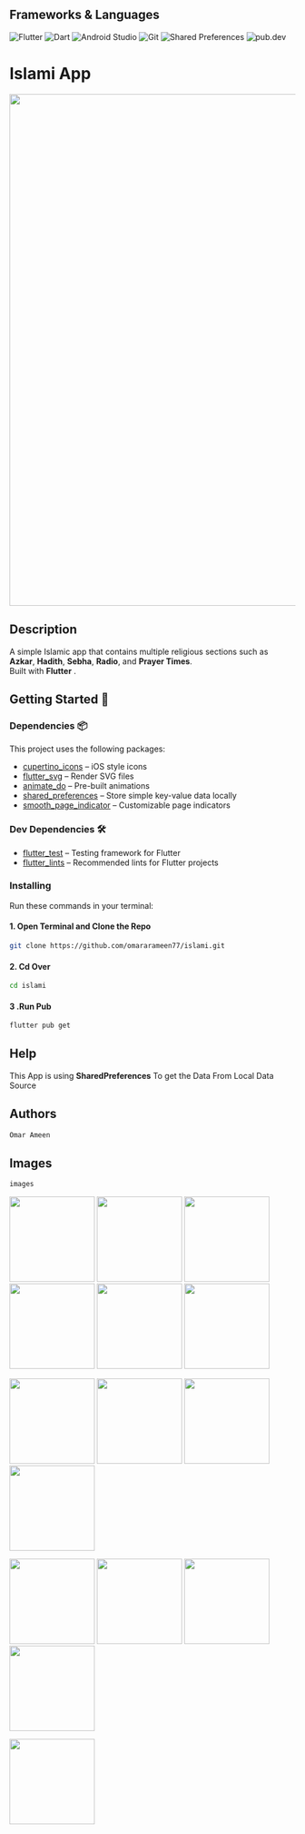 ## Frameworks & Languages 

![Flutter](https://img.shields.io/badge/Flutter-02569B?style=for-the-badge&logo=flutter&logoColor=white)
![Dart](https://img.shields.io/badge/Dart-0175C2?style=for-the-badge&logo=dart&logoColor=white)
![Android Studio](https://img.shields.io/badge/Android%20Studio-3DDC84?style=for-the-badge&logo=android-studio&logoColor=white)
![Git](https://img.shields.io/badge/Git-F05032?style=for-the-badge&logo=git&logoColor=white)
![Shared Preferences](https://img.shields.io/badge/Shared%20Preferences-FFCA28?style=for-the-badge&logo=google&logoColor=black)
![pub.dev](https://img.shields.io/badge/pub.dev-000000?style=for-the-badge&logo=dart&logoColor=white)


# Islami App

<p align="center">
  <img src="screenshot/Cover.png" width="900"/>
</p>

## Description
A simple Islamic app that contains multiple religious sections such as **Azkar**, **Hadith**, **Sebha**, **Radio**, and **Prayer Times**.  
Built with **Flutter** .


## Getting Started 🚀

### Dependencies 📦

This project uses the following packages:

- [cupertino_icons](https://pub.dev/packages/cupertino_icons) – iOS style icons
- [flutter_svg](https://pub.dev/packages/flutter_svg) – Render SVG files
- [animate_do](https://pub.dev/packages/animate_do) – Pre-built animations
- [shared_preferences](https://pub.dev/packages/shared_preferences) – Store simple key-value data locally
- [smooth_page_indicator](https://pub.dev/packages/smooth_page_indicator) – Customizable page indicators

### Dev Dependencies 🛠
- [flutter_test](https://pub.dev/packages/flutter_test) – Testing framework for Flutter
- [flutter_lints](https://pub.dev/packages/flutter_lints) – Recommended lints for Flutter projects

### Installing

Run these commands in your terminal:
#### 1. Open Terminal and Clone the Repo
```bash
git clone https://github.com/omararameen77/islami.git
```
#### 2. Cd Over
```bash
cd islami
```
#### 3 .Run Pub
```bash
flutter pub get
```
## Help

This App is using **SharedPreferences** To get the Data From Local Data Source

## Authors

```bash
Omar Ameen
```
## Images

```bash
images
```

<p align="left">
  <img src="screenshot/splash.jpeg" width="150"/>
  <img src="screenshot/intro.jpeg" width="150"/>
  <img src="screenshot/introo.jpeg" width="150"/>
  <img src="screenshot/intro2.jpeg" width="150"/>
  <img src="screenshot/intro3.jpeg" width="150"/>
  <img src="screenshot/intro4.jpeg" width="150"/>
</p>
<p align="left">
  <img src="screenshot/quran.jpeg" width="150"/>
  <img src="screenshot/quran1.jpeg" width="150"/>
  <img src="screenshot/hadeth.jpeg" width="150"/>
  <img src="screenshot/hadeth1.jpeg" width="150"/>
</p>
<p align="left">
  <img src="screenshot/sebha.jpeg" width="150"/>
  <img src="screenshot/sebha1.jpeg" width="150"/>
  <img src="screenshot/Radio.png" width="150"/>
  <img src="screenshot/Time.png" width="150"/>
</p>
<p align="left">
  <img src="screenshot/Time.png" width="150"/>
</p>
